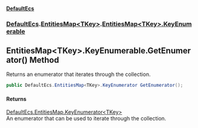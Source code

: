#### [DefaultEcs](./index.md 'index')
### [DefaultEcs](./DefaultEcs.md 'DefaultEcs').[EntitiesMap&lt;TKey&gt;](./DefaultEcs-EntitiesMap-TKey-.md 'DefaultEcs.EntitiesMap&lt;TKey&gt;').[EntitiesMap&lt;TKey&gt;.KeyEnumerable](./DefaultEcs-EntitiesMap-TKey--KeyEnumerable.md 'DefaultEcs.EntitiesMap&lt;TKey&gt;.KeyEnumerable')
## EntitiesMap&lt;TKey&gt;.KeyEnumerable.GetEnumerator() Method
Returns an enumerator that iterates through the collection.  
```csharp
public DefaultEcs.EntitiesMap<TKey>.KeyEnumerator GetEnumerator();
```
#### Returns
[DefaultEcs.EntitiesMap.KeyEnumerator&lt;](./DefaultEcs-EntitiesMap-TKey--KeyEnumerator.md 'DefaultEcs.EntitiesMap&lt;TKey&gt;.KeyEnumerator')[TKey](./DefaultEcs-EntitiesMap-TKey--KeyEnumerable.md#DefaultEcs-EntitiesMap-TKey--KeyEnumerable-TKey 'DefaultEcs.EntitiesMap&lt;TKey&gt;.KeyEnumerable.TKey')[&gt;](./DefaultEcs-EntitiesMap-TKey--KeyEnumerator.md 'DefaultEcs.EntitiesMap&lt;TKey&gt;.KeyEnumerator')  
An enumerator that can be used to iterate through the collection.  
